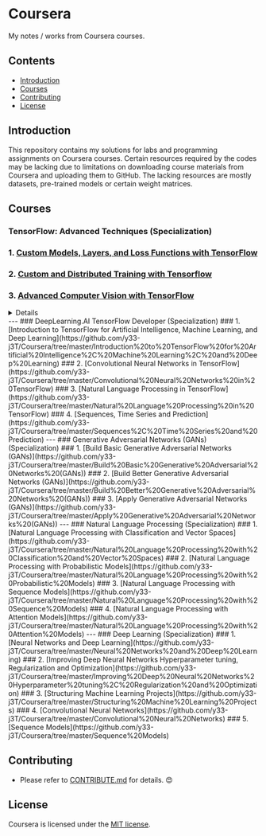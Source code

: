 # Coursera
My notes / works from Coursera courses.

## Contents
- [Introduction](#Introduction)
- [Courses](#Courses)
- [Contributing](#Contributing)
- [License](#License)

## Introduction
This repository contains my solutions for labs and programming assignments on Coursera courses. Certain resources required by the codes may be lacking due to limitations on downloading course materials from Coursera and uploading them to GitHub. The lacking resources are mostly datasets, pre-trained models or certain weight matrices.

## Courses
### TensorFlow: Advanced Techniques (Specialization)
### 1. [Custom Models, Layers, and Loss Functions with TensorFlow](https://github.com/y33-j3T/Coursera/tree/master/Custom%20Models%2C%20Layers%2C%20and%20Loss%20Functions%20with%20TensorFlow)
### 2. [Custom and Distributed Training with Tensorflow](https://github.com/y33-j3T/Coursera/tree/master/Custom%20and%20Distributed%20Training%20with%20Tensorflow)
### 3. [Advanced Computer Vision with TensorFlow](https://github.com/y33-j3T/Coursera/tree/master/Advanced%20Computer%20Vision%20with%20TensorFlow)
<details>
<summary>Details</summary>

#### Week 1 - Introduction to Computer Vision
- [Lab: Transfer Learning](./)
- [Lab: Transfer Learning with ResNet 50](./)
- [Lab: Image Classification and Object Localization](./)
- [Programming Assignment: Bird Boxes](./)

#### Week 2 - Object Detection
- [Lab: Implement Simple Object Detection](./)
- [Lab: Predicting Bounding Boxes for Object Detection](./)
- [Programming Assignment: Zombie Detector](./)

#### Week 3 - Image Segmentation
- [Lab: Implement a Fully Convolutional Neural Network](./)
- [Lab: Implement a UNet](./)
- [Lab: Instance Segmentation Demo](./)
- [Programming Assignment: Image Segmentation of Handwritten Digits](./)

#### Week 4 - Visualization and Interpretability
- [Lab: Class Activation Maps with Fashion MNIST (Lab #1)](./)
- [Lab: Class Activation Maps "Cats vs Dogs" (Lab #2)](./)
- [Lab: Saliency Maps (Lab #3)](./)
- [Lab: GradCAM (Lab #4)](./)
- [Programming Assignment: Cats vs Dogs Saliency Maps](./)

</details>
---
### DeepLearning.AI TensorFlow Developer (Specialization)
### 1. [Introduction to TensorFlow for Artificial Intelligence, Machine Learning, and Deep Learning](https://github.com/y33-j3T/Coursera/tree/master/Introduction%20to%20TensorFlow%20for%20Artificial%20Intelligence%2C%20Machine%20Learning%2C%20and%20Deep%20Learning)
### 2. [Convolutional Neural Networks in TensorFlow](https://github.com/y33-j3T/Coursera/tree/master/Convolutional%20Neural%20Networks%20in%20TensorFlow)
### 3. [Natural Language Processing in TensorFlow](https://github.com/y33-j3T/Coursera/tree/master/Natural%20Language%20Processing%20in%20TensorFlow)
### 4. [Sequences, Time Series and Prediction](https://github.com/y33-j3T/Coursera/tree/master/Sequences%2C%20Time%20Series%20and%20Prediction)
---
### Generative Adversarial Networks (GANs) (Specialization)
### 1. [Build Basic Generative Adversarial Networks (GANs)](https://github.com/y33-j3T/Coursera/tree/master/Build%20Basic%20Generative%20Adversarial%20Networks%20(GANs))
### 2. [Build Better Generative Adversarial Networks (GANs)](https://github.com/y33-j3T/Coursera/tree/master/Build%20Better%20Generative%20Adversarial%20Networks%20(GANs))
### 3. [Apply Generative Adversarial Networks (GANs)](https://github.com/y33-j3T/Coursera/tree/master/Apply%20Generative%20Adversarial%20Networks%20(GANs))
---
### Natural Language Processing (Specialization)
### 1. [Natural Language Processing with Classification and Vector Spaces](https://github.com/y33-j3T/Coursera/tree/master/Natural%20Language%20Processing%20with%20Classification%20and%20Vector%20Spaces)
### 2. [Natural Language Processing with Probabilistic Models](https://github.com/y33-j3T/Coursera/tree/master/Natural%20Language%20Processing%20with%20Probabilistic%20Models)
### 3. [Natural Language Processing with Sequence Models](https://github.com/y33-j3T/Coursera/tree/master/Natural%20Language%20Processing%20with%20Sequence%20Models)
### 4. [Natural Language Processing with Attention Models](https://github.com/y33-j3T/Coursera/tree/master/Natural%20Language%20Processing%20with%20Attention%20Models)
---
### Deep Learning (Specialization)
### 1. [Neural Networks and Deep Learning](https://github.com/y33-j3T/Coursera/tree/master/Neural%20Networks%20and%20Deep%20Learning)
### 2. [Improving Deep Neural Networks Hyperparameter tuning, Regularization and Optimization](https://github.com/y33-j3T/Coursera/tree/master/Improving%20Deep%20Neural%20Networks%20Hyperparameter%20tuning%2C%20Regularization%20and%20Optimization)
### 3. [Structuring Machine Learning Projects](https://github.com/y33-j3T/Coursera/tree/master/Structuring%20Machine%20Learning%20Projects)
### 4. [Convolutional Neural Networks](https://github.com/y33-j3T/Coursera/tree/master/Convolutional%20Neural%20Networks)
### 5. [Sequence Models](https://github.com/y33-j3T/Coursera/tree/master/Sequence%20Models)

## Contributing
- Please refer to [CONTRIBUTE.md](./CONTRIBUTE.md) for details. :heart_eyes:

## License
Coursera is licensed under the [MIT license](./LICENSE).
